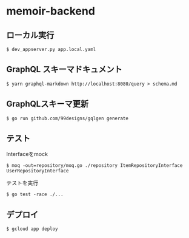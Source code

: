 # memoir-backend

## ローカル実行

```
$ dev_appserver.py app.local.yaml
```

## GraphQL スキーマドキュメント

```
$ yarn graphql-markdown http://localhost:8080/query > schema.md
```

## GraphQLスキーマ更新

```
$ go run github.com/99designs/gqlgen generate
```

## テスト

Interfaceをmock
```
$ moq -out=repository/moq.go ./repository ItemRepositoryInterface UserRepositoryInterface
```

テストを実行
```
$ go test -race ./...
```


## デプロイ

```
$ gcloud app deploy
```
